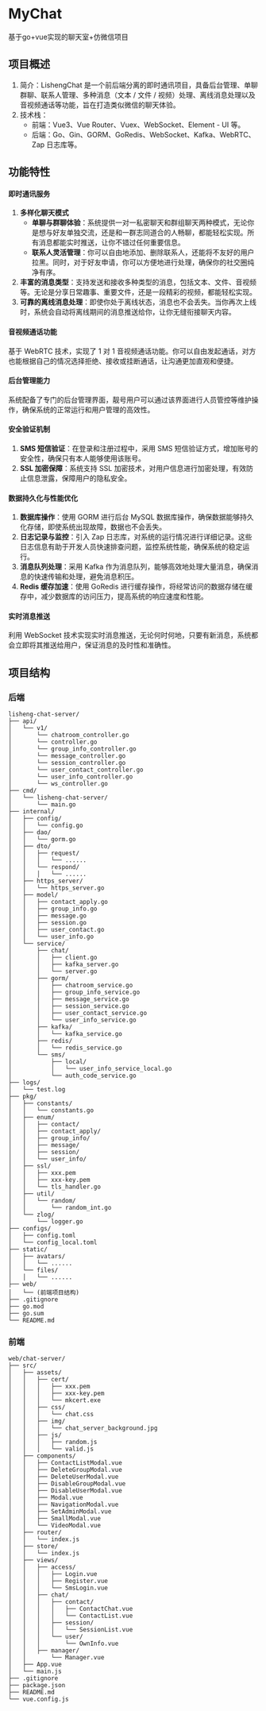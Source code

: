 # MyChat

基于go+vue实现的聊天室+仿微信项目

## 项目概述
1. 简介：LishengChat 是一个前后端分离的即时通讯项目，具备后台管理、单聊群聊、联系人管理、多种消息（文本 / 文件 / 视频）处理、离线消息处理以及音视频通话等功能，旨在打造类似微信的聊天体验。
2. 技术栈：
   + 前端：Vue3、Vue Router、Vuex、WebSocket、Element - UI 等。
   + 后端：Go、Gin、GORM、GoRedis、WebSocket、Kafka、WebRTC、Zap 日志库等。


## 功能特性

#### 即时通讯服务
1. **多样化聊天模式**
    - **单聊与群聊体验**：系统提供一对一私密聊天和群组聊天两种模式，无论你是想与好友单独交流，还是和一群志同道合的人畅聊，都能轻松实现。所有消息都能实时推送，让你不错过任何重要信息。
    - **联系人灵活管理**：你可以自由地添加、删除联系人，还能将不友好的用户拉黑。同时，对于好友申请，你可以方便地进行处理，确保你的社交圈纯净有序。
2. **丰富的消息类型**：支持发送和接收多种类型的消息，包括文本、文件、音视频等。无论是分享日常趣事、重要文件，还是一段精彩的视频，都能轻松实现。
3. **可靠的离线消息处理**：即使你处于离线状态，消息也不会丢失。当你再次上线时，系统会自动将离线期间的消息推送给你，让你无缝衔接聊天内容。

#### 音视频通话功能
基于 WebRTC 技术，实现了 1 对 1 音视频通话功能。你可以自由发起通话，对方也能根据自己的情况选择拒绝、接收或挂断通话，让沟通更加直观和便捷。

#### 后台管理能力
系统配备了专门的后台管理界面，靓号用户可以通过该界面进行人员管控等维护操作，确保系统的正常运行和用户管理的高效性。

#### 安全验证机制
1. **SMS 短信验证**：在登录和注册过程中，采用 SMS 短信验证方式，增加账号的安全性，确保只有本人能够使用该账号。
2. **SSL 加密保障**：系统支持 SSL 加密技术，对用户信息进行加密处理，有效防止信息泄露，保障用户的隐私安全。

#### 数据持久化与性能优化
1. **数据库操作**：使用 GORM 进行后台 MySQL 数据库操作，确保数据能够持久化存储，即使系统出现故障，数据也不会丢失。
2. **日志记录与监控**：引入 Zap 日志库，对系统的运行情况进行详细记录。这些日志信息有助于开发人员快速排查问题，监控系统性能，确保系统的稳定运行。
3. **消息队列处理**：采用 Kafka 作为消息队列，能够高效地处理大量消息，确保消息的快速传输和处理，避免消息积压。
4. **Redis 缓存加速**：使用 GoRedis 进行缓存操作，将经常访问的数据存储在缓存中，减少数据库的访问压力，提高系统的响应速度和性能。

#### 实时消息推送
利用 WebSocket 技术实现实时消息推送，无论何时何地，只要有新消息，系统都会立即将其推送给用户，保证消息的及时性和准确性。 

## 项目结构

### 后端

```
lisheng-chat-server/
├── api/
│   └── v1/
│       └── chatroom_controller.go
│       └── controller.go
│       └── group_info_controller.go
│       └── message_controller.go
│       └── session_controller.go
│       └── user_contact_controller.go
│       └── user_info_controller.go
│       └── ws_controller.go
├── cmd/
│   └── lisheng-chat-server/
│       └── main.go
├── internal/
│   ├── config/
│   │   └── config.go
│   ├── dao/
│   │   └── gorm.go
│   ├── dto/
│   │   ├── request/
│   │   │   └── ......
│   │   └── respond/
│   │   │   └── ......
│   ├── https_server/
│   │   └── https_server.go
│   ├── model/
│   │   ├── contact_apply.go
│   │   ├── group_info.go
│   │   ├── message.go
│   │   ├── session.go
│   │   ├── user_contact.go
│   │   └── user_info.go
│   └── service/
│       ├── chat/
│       │   ├── client.go
│       │   ├── kafka_server.go
│       │   └── server.go
│       ├── gorm/
│       │   ├── chatroom_service.go
│       │   ├── group_info_service.go
│       │   ├── message_service.go
│       │   ├── session_service.go
│       │   ├── user_contact_service.go
│       │   └── user_info_service.go
│       ├── kafka/
│       │   └── kafka_service.go
│       ├── redis/
│       │   └── redis_service.go
│       └── sms/
│           ├── local/
│           │   └── user_info_service_local.go
│           └── auth_code_service.go
├── logs/
│   └── test.log
├── pkg/
│   ├── constants/
│   │   └── constants.go
│   ├── enum/
│   │   ├── contact/
│   │   ├── contact_apply/
│   │   ├── group_info/
│   │   ├── message/
│   │   ├── session/
│   │   └── user_info/
│   ├── ssl/
│   │   ├── xxx.pem
│   │   ├── xxx-key.pem
│   │   └── tls_handler.go
│   ├── util/
│   │   └── random/
│   │       └── random_int.go
│   └── zlog/
│       └── logger.go
├── configs/
│   ├── config.toml
│   └── config_local.toml
├── static/
│   ├── avatars/
│   │   └── ......
│   └── files/
│   │   └── ......
├── web/
│   └── (前端项目结构)
├── .gitignore
├── go.mod
├── go.sum
└── README.md

```

### 前端

```
web/chat-server/
├── src/
│   ├── assets/
│   │   ├── cert/
│   │   │   ├── xxx.pem
│   │   │   ├── xxx-key.pem
│   │   │   └── mkcert.exe
│   │   ├── css/
│   │   │   └── chat.css
│   │   ├── img/
│   │   │   └── chat_server_background.jpg
│   │   ├── js/
│   │   │   ├── random.js
│   │   │   └── valid.js
│   ├── components/
│   │   ├── ContactListModal.vue
│   │   ├── DeleteGroupModal.vue
│   │   ├── DeleteUserModal.vue
│   │   ├── DisableGroupModal.vue
│   │   ├── DisableUserModal.vue
│   │   ├── Modal.vue
│   │   ├── NavigationModal.vue
│   │   ├── SetAdminModal.vue
│   │   ├── SmallModal.vue
│   │   └── VideoModal.vue
│   ├── router/
│   │   └── index.js
│   ├── store/
│   │   └── index.js
│   ├── views/
│   │   ├── access/
│   │   │   ├── Login.vue
│   │   │   ├── Register.vue
│   │   │   └── SmsLogin.vue
│   │   ├── chat/
│   │   │   ├── contact/
│   │   │   │   ├── ContactChat.vue
│   │   │   │   └── ContactList.vue
│   │   │   ├── session/
│   │   │   │   └── SessionList.vue
│   │   │   └── user/
│   │   │       └── OwnInfo.vue
│   │   ├── manager/
│   │       └── Manager.vue
│   ├── App.vue
│   └── main.js
├── .gitignore
├── package.json
├── README.md
└── vue.config.js
```

